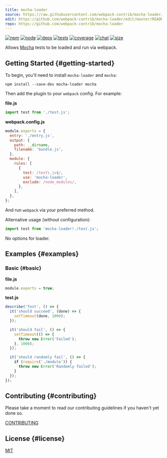 ```yaml
---
title: mocha-loader
source: https://raw.githubusercontent.com/webpack-contrib/mocha-loader/master/README.md
edit: https://github.com/webpack-contrib/mocha-loader/edit/master/README.md
repo: https://github.com/webpack-contrib/mocha-loader
---
```



[![npm][npm]][npm-url]
[![node][node]][node-url]
[![deps][deps]][deps-url]
[![tests][tests]][tests-url]
[![coverage][cover]][cover-url]
[![chat][chat]][chat-url]
[![size][size]][size-url]



Allows [Mocha](https://mochajs.org/) tests to be loaded and run via webpack.

## Getting Started {#getting-started}

To begin, you'll need to install `mocha-loader` and `mocha`:

```console
npm install --save-dev mocha-loader mocha
```

Then add the plugin to your `webpack` config. For example:

**file.js**

```js
import test from './test.js';
```

**webpack.config.js**

```js
module.exports = {
  entry: './entry.js',
  output: {
    path: __dirname,
    filename: 'bundle.js',
  },
  module: {
    rules: [
      {
        test: /test\.js$/,
        use: 'mocha-loader',
        exclude: /node_modules/,
      },
    ],
  },
};
```

And run `webpack` via your preferred method.

Alternative usage (without configuration):

```js
import test from 'mocha-loader!./test.js';
```

No options for loader.

## Examples {#examples}

### Basic {#basic}

**file.js**

```js
module.exports = true;
```

**test.js**

```js
describe('Test', () => {
  it('should succeed', (done) => {
    setTimeout(done, 1000);
  });

  it('should fail', () => {
    setTimeout(() => {
      throw new Error('Failed');
    }, 1000);
  });

  it('should randomly fail', () => {
    if (require('./module')) {
      throw new Error('Randomly failed');
    }
  });
});
```

## Contributing {#contributing}

Please take a moment to read our contributing guidelines if you haven't yet done so.

[CONTRIBUTING](https://github.com/webpack-contrib/mocha-loader/blob/master/.github/CONTRIBUTING.md)

## License {#license}

[MIT](https://github.com/webpack-contrib/mocha-loader/blob/master/LICENSE)

[npm]: https://img.shields.io/npm/v/mocha-loader.svg
[npm-url]: https://npmjs.com/package/mocha-loader
[node]: https://img.shields.io/node/v/mocha-loader.svg
[node-url]: https://nodejs.org/
[deps]: https://david-dm.org/webpack-contrib/mocha-loader.svg
[deps-url]: https://david-dm.org/webpack-contrib/mocha-loader
[tests]: https://github.com/webpack-contrib/mocha-loader/workflows/mocha-loader/badge.svg
[tests-url]: https://github.com/webpack-contrib/mocha-loader/actions
[cover]: https://codecov.io/gh/webpack-contrib/mocha-loader/branch/master/graph/badge.svg
[cover-url]: https://codecov.io/gh/webpack-contrib/mocha-loader
[chat]: https://badges.gitter.im/webpack/webpack.svg
[chat-url]: https://gitter.im/webpack/webpack
[size]: https://packagephobia.now.sh/badge?p=mocha-loader
[size-url]: https://packagephobia.now.sh/result?p=mocha-loader
